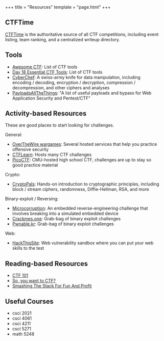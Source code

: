 +++
title = "Resources"
template = "page.html"
+++

## CTFTime

[CTFTime] is the authoritative source of all CTF competitions, including event
listing, team ranking, and a centralized writeup directory.

[CTFTime]: https://ctftime.org

## Tools

- [Awesome CTF](https://github.com/apsdehal/awesome-ctf): List of CTF tools
- [Day 18 Essential CTF Tools](https://int0x33.medium.com/day-18-essential-ctf-tools-1f9af1552214):
    List of CTF tools
- [CyberChef](https://gchq.github.io/CyberChef): A swiss-army knife for data
    manipulation, including encoding / decoding, encryption / decryption,
    compression / decompression, and other ciphers and analyses
- [PayloadsAllTheThings](https://github.com/swisskyrepo/PayloadsAllTheThings): "A list of useful payloads and bypass for Web Application Security and Pentest/CTF"

## Activity-based Resources

These are good places to start looking for challenges.

General:

- [OverTheWire wargames](https://overthewire.org/wargames): Several hosted
    services that help you practice offensive security
- [CTFLearn](https://ctflearn.com): Hosts many CTF challenges
- [PicoCTF](https://picoctf.org): CMU-hosted high school CTF, challenges are up
    to stay so good practice material

Crypto:

- [CryptoPals](https://cryptopals.com): Hands-on introduction to cryptographic
    principles, including block / stream ciphers, randomness, Diffie-Hellman,
    RSA, and more

Binary-exploit / Reversing:

- [Microcorruption](https://microcorruption.com): An embedded
    reverse-engineering challenge that involves breaking into a simulated
    embedded device
- [Crackmes.one](https://crackmes.one): Grab-bag of binary exploit challenges
- [Pwnable.kr](https://pwnable.kr): Grab-bag of binary exploit challenges

Web:

- [HackThisSite](https://www.hackthissite.org): Web vulnerability sandbox where
    you can put your web skills to the test

## Reading-based Resources

- [CTF 101](https://ctf101.org)
- [So, you want to CTF?](https://jaimelightfoot.com/blog/so-you-want-to-ctf-a-beginners-guide/)
- [Smashing The Stack For Fun And Profit](https://insecure.org/stf/smashstack.html)

## Useful Courses

- csci 2021
- csci 4061
- csci 4211
- csci 5271
- math 5248